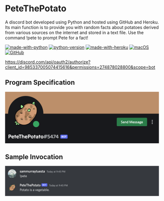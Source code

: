 # PeteThePotato 

A discord bot developed using Python and hosted using GitHub and Heroku. Its main function is to provide you with random facts about potatoes derived from various sources on the internet and stored in a text file. Use the command !pete to prompt Pete for a fact!

[![made-with-python](https://img.shields.io/badge/Made%20with-Python-1f425f.svg)](https://www.python.org/) [![python-version](https://img.shields.io/badge/Python-3.9.1-blue.svg)](https://shields.io/) [![made-with-heroku](https://img.shields.io/badge/Made%20with-Heroku-5D3FD3.svg)](https://www.heroku.com) [![macOS](https://svgshare.com/i/ZjP.svg)](https://svgshare.com/i/ZjP.svg) [![GitHub](https://badgen.net/badge/icon/github?icon=github&label)](https://github.com/sammurraytuesta)

https://discord.com/api/oauth2/authorize?client_id=985337005074415616&permissions=274878028800&scope=bot

## Program Specification 

<img width="550px" src="pete-discord.png" alt="pete-discord">

## Sample Invocation

<img width="550px" src="pete-command.png" alt="pete-command">
